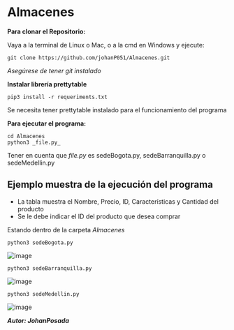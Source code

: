 # Almacenes

**Para clonar el Repositorio:**

Vaya a la terminal de Linux o Mac, o a la cmd en Windows y ejecute:

````
git clone https://github.com/johanP051/Almacenes.git
````
_Asegúrese de tener git instalado_


**Instalar librería prettytable**

```
pip3 install -r requeriments.txt
```
Se necesita tener prettytable instalado para el funcionamiento del programa


**Para ejecutar el programa:**

```
cd Almacenes
python3 _file.py_
```
Tener en cuenta que _file.py_ es sedeBogota.py, sedeBarranquilla.py o sedeMedellin.py

## Ejemplo muestra de la ejecución del programa
* La tabla muestra el Nombre, Precio, ID, Características y Cantidad del producto
* Se le debe indicar el ID del producto que desea comprar

Estando dentro de la carpeta _Almacenes_
```
python3 sedeBogota.py
```
![image](https://user-images.githubusercontent.com/64292875/140617935-e29a0819-8615-4beb-8dbc-5d93eb5b6ebb.png)

```
python3 sedeBarranquilla.py
```
![image](https://user-images.githubusercontent.com/64292875/140617995-847f601d-b71c-4a4c-a54e-19f15734beee.png)

```
python3 sedeMedellin.py
```
![image](https://user-images.githubusercontent.com/64292875/140618023-04a43085-dbd6-4024-bf92-ceb074bbfd3d.png)

_**Autor: JohanPosada**_
